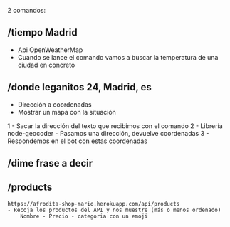2 comandos:

## /tiempo Madrid

- Api OpenWeatherMap
- Cuando se lance el comando vamos a buscar la temperatura de una ciudad en concreto

## /donde leganitos 24, Madrid, es

- Dirección a coordenadas
- Mostrar un mapa con la situación

1 - Sacar la dirección del texto que recibimos con el comando
2 - Librería node-geocoder - Pasamos una dirección, devuelve coordenadas
3 - Respondemos en el bot con estas coordenadas

## /dime frase a decir

## /products
    https://afrodita-shop-mario.herokuapp.com/api/products
    - Recoja los productos del API y nos muestre (más o menos ordenado) 
        Nombre - Precio - categoria con un emoji